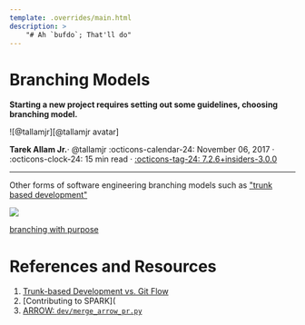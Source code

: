 ```yaml
---
template: .overrides/main.html
description: >
    "# Ah `bufdo`; That'll do"
---
```


# Branching Models

__Starting a new project requires setting out some guidelines, choosing branching model.__

<aside class="mdx-author" markdown>
![@tallamjr][@tallamjr avatar]

<span>__Tarek Allam Jr.__· @tallamjr</span>
<span>
:octicons-calendar-24: November 06, 2017 ·
:octicons-clock-24: 15 min read ·
[:octicons-tag-24: 7.2.6+insiders-3.0.0][insiders-3.0.0]
</span>
</aside>

  [@tallamjr avatar]: https://avatars.githubusercontent.com/tallamjr
  [insiders-3.0.0]: ../../insiders/changelog.md#3.0.0

---


Other forms of software engineering branching models such as ["trunk based development"](https://trunkbaseddevelopment.com/)

<img src="/blog/img/posts/2020-06-16-Branching-Models/gitflow-model-tk-img.001.png" >

[branching with purpose](/blog/posts/drafts/2020-06-12-breaking-habits#withpurpose)

# References and Resources

<a name="ref1"></a>
1. [Trunk-based Development vs. Git Flow](https://www.toptal.com/software/trunk-based-development-git-flow)
2. [Contributing to SPARK](
3. [ARROW: `dev/merge_arrow_pr.py`](A)

<!-- {{< figure src="/blog/img/posts/2016-11-12-Matlab-R-Julia-Notebooks/newprojectlist.png" class="alignright">}} -->

<!-- - [Scala and SBT Introduction](#scala) -->
<!-- - [SBT-Native-Packager](#native) -->
<!-- - [Docker](#docker) -->

<!-- ```python -->
<!-- print(f"Numpy: {np.__version__}") -->
<!-- ``` -->

<!-- Say if I said something here -->

<!-- ```bash -->
<!-- $ echo "Hello World!" -->
<!-- ``` -->

<!-- ```scala -->
<!-- println("hello") -->
<!-- def somefunction(col: String) -->

<!-- val mate = Int 5 -->
<!-- ``` -->
<!-- # <a name="matlab"></a>MATLAB -->
